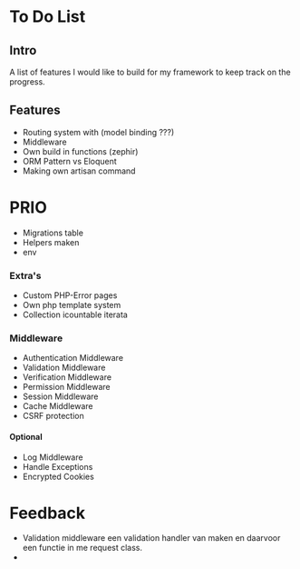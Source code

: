 # To Do List

## Intro
A list of features I would like to build for my framework to keep track on the progress.

## Features
- Routing system with (model binding ???)
- Middleware
- Own build in functions (zephir)
- ORM Pattern vs Eloquent
- Making own artisan command

# PRIO
- Migrations table
- Helpers maken
- env

### Extra's
- Custom PHP-Error pages
- Own php template system
- Collection icountable iterata

### Middleware
- Authentication Middleware
- Validation Middleware
- Verification Middleware
- Permission Middleware
- Session Middleware
- Cache Middleware
- CSRF protection

#### Optional
- Log Middleware
- Handle Exceptions
- Encrypted Cookies

# Feedback
- Validation middleware een validation handler van maken en daarvoor een functie in me request class.
- 